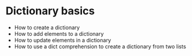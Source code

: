 # Dictionary basics
* How to create a dictionary <br />
* How to add elements to a dictionary <br />
* How to update elements in a dictionary <br />
* How to use a dict comprehension to create a dictionary from two lists
